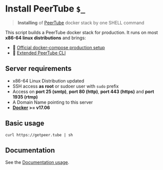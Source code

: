 # Install PeerTube `$_`

> **Installing** of [PeerTube](https://joinpeertube.org) docker stack by one SHELL command

This script builds a PeerTube docker stack for production. It runs on most **x86-64 linux distributions** and brings:

- 📖 [Official docker-compose production setup](https://docs.joinpeertube.org/#/install-docker)
- 🧰 [Extended PeerTube CLI](https://github.com/kimsible/install-peertube/blob/master/DOCUMENTATION.md#extended-cli)


## Server requirements

- x86-64 Linux Distribution updated
- SSH access **as root** or sudoer user with `sudo` prefix
- Access on **port 25 (smtp)**, **port 80 (http)**, **port 443 (https)** and **port 1935 (rtmp)**
- A Domain Name pointing to this server
- **[Docker](https://docs.docker.com/install/) >= v17.06**

## Basic usage

```shell
curl https://getpeer.tube | sh
```

## Documentation

See the [Documentation usage](https://github.com/kimsible/install-peertube/blob/master/DOCUMENTATION.md).
